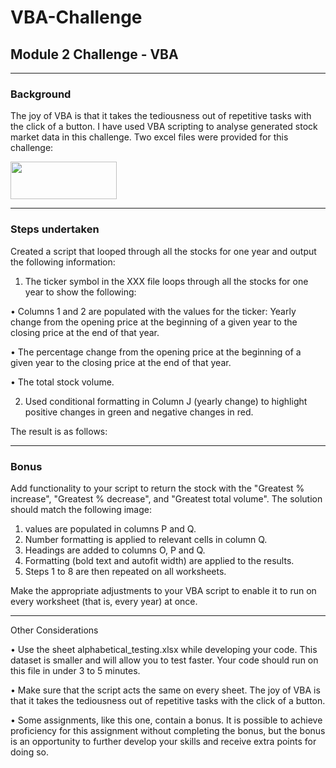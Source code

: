 # VBA-Challenge
## Module 2 Challenge - VBA

________________________________________

### Background

The joy of VBA is that it takes the tediousness out of repetitive tasks with the click of a button.  I have used VBA scripting to analyse generated stock market data in this challenge.
Two excel files were provided for this challenge:

<img src = 'https://github.com/Mago281/VBA-Challenge/assets/131424690/e4c520ca-6b5f-4cce-8fed-9f9b2218328a' width = '170' height = '60'>

________________________________________
### Steps undertaken


Created a script that looped through all the stocks for one year and output the following information:

1.	The ticker symbol in the XXX file loops through all the stocks for one year to show the following:

•	Columns 1 and 2 are populated with the values for the ticker: Yearly change from the opening price at the beginning of a given year to the closing price at the end of that year.

•	The percentage change from the opening price at the beginning of a given year to the closing price at the end of that year.

•	The total stock volume.


2.	Used conditional formatting in Column J (yearly change) to highlight positive changes in green and negative changes in red.


The result is as follows:
 

________________________________________

### Bonus

Add functionality to your script to return the stock with the "Greatest % increase", "Greatest % decrease", and "Greatest total volume". The solution should match the following image:
1.	values are populated in columns P and Q.
2.	Number formatting is applied to relevant cells in column Q.
3.	Headings are added to columns O, P and Q.
4.	Formatting (bold text and autofit width) are applied to the results.
5.	Steps 1 to 8 are then repeated on all worksheets.

 

Make the appropriate adjustments to your VBA script to enable it to run on every worksheet (that is, every year) at once.

________________________________________

Other Considerations

•	Use the sheet alphabetical_testing.xlsx while developing your code. This dataset is smaller and will allow you to test faster. Your code should run on this file in under 3 to 5 minutes.

•	Make sure that the script acts the same on every sheet. The joy of VBA is that it takes the tediousness out of repetitive tasks with the click of a button.

•	Some assignments, like this one, contain a bonus. It is possible to achieve proficiency for this assignment without completing the bonus, but the bonus is an opportunity to further develop your skills and receive extra points for doing so.


